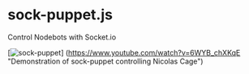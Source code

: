 # sock-puppet.js

Control Nodebots with Socket.io

[![sock-puppet](http://img.youtube.com/vi/6WYB_chXKqE/0.jpg)]
(https://www.youtube.com/watch?v=6WYB_chXKqE "Demonstration of sock-puppet controlling Nicolas Cage")

